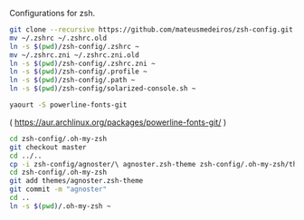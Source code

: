Configurations for zsh.

```bash
git clone --recursive https://github.com/mateusmedeiros/zsh-config.git
mv ~/.zshrc ~/.zshrc.old
ln -s $(pwd)/zsh-config/.zshrc ~
mv ~/.zshrc.zni ~/.zshrc.zni.old
ln -s $(pwd)/zsh-config/.zshrc.zni ~
ln -s $(pwd)/zsh-config/.profile ~
ln -s $(pwd)/zsh-config/.path ~
ln -s $(pwd)/zsh-config/solarized-console.sh ~
```

```bash
yaourt -S powerline-fonts-git
```
( https://aur.archlinux.org/packages/powerline-fonts-git/ )

```bash
cd zsh-config/.oh-my-zsh
git checkout master
cd ../..
cp -i zsh-config/agnoster/\ agnoster.zsh-theme zsh-config/.oh-my-zsh/themes/agnoster.zsh-theme
cd zsh-config/.oh-my-zsh
git add themes/agnoster.zsh-theme
git commit -m "agnoster"
cd ..
ln -s $(pwd)/.oh-my-zsh ~
```

